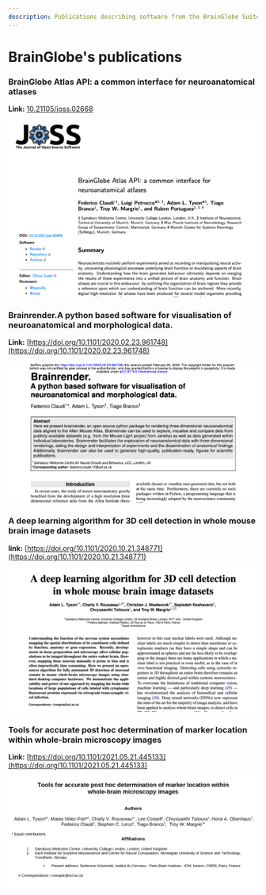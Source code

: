 ```yaml
---
description: Publications describing software from the BrainGlobe Suite
---
```


# BrainGlobe's publications

### BrainGlobe Atlas API: a common interface for neuroanatomical atlases

**Link:** [10.21105/joss.02668](https://joss.theoj.org/papers/10.21105/joss.02668.pdf)

![](../.gitbook/assets/screenshot-2020-12-04-at-12.49.13.png)



### Brainrender.A python based software for visualisation of neuroanatomical and morphological data.

**Link:** [https://doi.org/10.1101/2020.02.23.961748](https://doi.org/10.1101/2020.02.23.961748)

![](../.gitbook/assets/screenshot-2020-12-04-at-12.49.57.png)

### 

### 

### A deep learning algorithm for 3D cell detection in whole mouse brain image datasets

**link:** [https://doi.org/10.1101/2020.10.21.348771](https://doi.org/10.1101/2020.10.21.348771)

![](../.gitbook/assets/image.png)

### Tools for accurate post hoc determination of marker location within whole-brain microscopy images

**Link:** [https://doi.org/10.1101/2021.05.21.445133](https://doi.org/10.1101/2021.05.21.445133)

![](../.gitbook/assets/brainreg_preprint.png)

